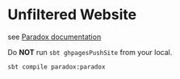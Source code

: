 # Unfiltered Website

see [Paradox documentation](https://developer.lightbend.com/docs/paradox/current/)

Do **NOT** run `sbt ghpagesPushSite` from your local.

```
sbt compile paradox:paradox
```
